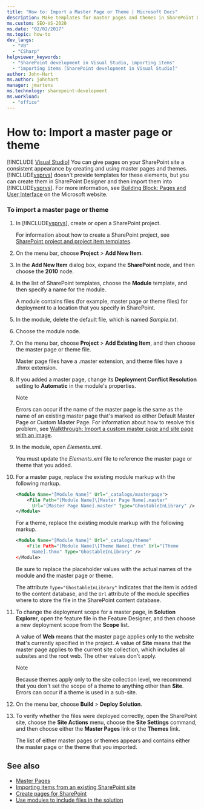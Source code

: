 ```yaml
---
title: "How to: Import a Master Page or Theme | Microsoft Docs"
description: Make templates for master pages and themes in SharePoint Designer, then import into Visual Studio to give pages on your SharePoint site a consistent appearance.
ms.custom: SEO-VS-2020
ms.date: "02/02/2017"
ms.topic: how-to
dev_langs:
  - "VB"
  - "CSharp"
helpviewer_keywords:
  - "SharePoint development in Visual Studio, importing items"
  - "importing items [SharePoint development in Visual Studio]"
author: John-Hart
ms.author: johnhart
manager: jmartens
ms.technology: sharepoint-development
ms.workload:
  - "office"
---
```

# How to: Import a master page or theme

 [!INCLUDE [Visual Studio](~/includes/applies-to-version/vs-windows-only.md)]
  You can give pages on your SharePoint site a consistent appearance by creating and using master pages and themes. [!INCLUDE[vsprvs](../sharepoint/includes/vsprvs-md.md)] doesn't provide templates for these elements, but you can create them in SharePoint Designer and then import them into [!INCLUDE[vsprvs](../sharepoint/includes/vsprvs-md.md)]. For more information, see [Building Block: Pages and User Interface](/previous-versions/office/developer/sharepoint-2010/ee539040(v=office.14)) on the Microsoft website.

### To import a master page or theme

1. In [!INCLUDE[vsprvs](../sharepoint/includes/vsprvs-md.md)], create or open a SharePoint project.

     For information about how to create a SharePoint project, see [SharePoint project and project item templates](../sharepoint/sharepoint-project-and-project-item-templates.md).

2. On the menu bar, choose **Project** > **Add New Item**.

3. In the **Add New Item** dialog box, expand the **SharePoint** node, and then choose the **2010** node.

4. In the list of SharePoint templates, choose the **Module** template, and then specify a name for the module.

     A module contains files (for example, master page or theme files) for deployment to a location that you specify in SharePoint.

5. In the module, delete the default file, which is named *Sample.txt*.

6. Choose the module node.

7. On the menu bar, choose **Project** > **Add Existing Item**, and then choose the master page or theme file.

     Master page files have a .master extension, and theme files have a .thmx extension.

8. If you added a master page, change its **Deployment Conflict Resolution** setting to **Automatic** in the module's properties.

    > [!NOTE]
    > Errors can occur if the name of the master page is the same as the name of an existing master page that's marked as either Default Master Page or Custom Master Page. For information about how to resolve this problem, see [Walkthrough: Import a custom master page and site page with an image](../sharepoint/walkthrough-import-a-custom-master-page-and-site-page-with-an-image.md).

9. In the module, open *Elements.xml*.

     You must update the *Elements.xml* file to reference the master page or theme that you added.

10. For a master page, replace the existing module markup with the following markup.

    ```xml
    <Module Name="[Module Name]" Url="_catalogs/masterpage">
        <File Path="[Module Name]\[Master Page Name].master"
          Url="[Master Page Name].master" Type="GhostableInLibrary" />
    </Module>
    ```

     For a theme, replace the existing module markup with the following markup.

    ```xml
    <Module Name="[Module Name]" Url="_catalogs/theme"
        <File Path="[Module Name]\[Theme Name].thmx" Url="[Theme
          Name].thmx" Type="GhostableInLibrary" />
    </Module>
    ```

     Be sure to replace the placeholder values with the actual names of the module and the master page or theme.

     The attribute `Type="GhostableInLibrary"` indicates that the item is added to the content database, and the `Url` attribute of the module specifies where to store the file in the SharePoint content database.

11. To change the deployment scope for a master page, in **Solution Explorer**, open the feature file in the Feature Designer, and then choose a new deployment scope from the **Scope** list.

     A value of **Web** means that the master page applies only to the website that's currently specified in the project. A value of **Site** means that the master page applies to the current site collection, which includes all subsites and the root web. The other values don't apply.

    > [!NOTE]
    > Because themes apply only to the site collection level, we recommend that you don't set the scope of a theme to anything other than **Site**. Errors can occur if a theme is used in a sub-site.

12. On the menu bar, choose **Build** > **Deploy Solution**.

13. To verify whether the files were deployed correctly, open the SharePoint site, choose the **Site Actions** menu, choose the **Site Settings** command, and then choose either the **Master Pages** link or the **Themes** link.

     The list of either master pages or themes appears and contains either the master page or the theme that you imported.

## See also
- [Master Pages](/previous-versions/office/developer/sharepoint-2010/ms443795(v=office.14))
- [Importing items from an existing SharePoint site](../sharepoint/importing-items-from-an-existing-sharepoint-site.md)
- [Create pages for SharePoint](../sharepoint/creating-pages-for-sharepoint.md)
- [Use modules to include files in the solution](../sharepoint/using-modules-to-include-files-in-the-solution.md)
